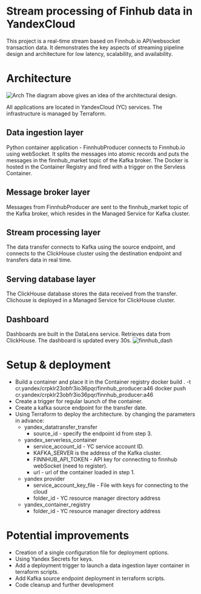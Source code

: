 # Stream processing of Finhub data in YandexCloud

This project is a real-time stream based on Finnhub.io API/websocket transaction data. It demonstrates the key aspects of streaming pipeline design and architecture for low latency, scalability, and availability.

# Architecture
![Arch](https://github.com/Tousep/stram-finnhub2click_ydb/assets/88712939/36468252-9a09-46ac-8e34-6f16cadd0575)
The diagram above gives an idea of ​​the architectural design.

All applications are located in YandexCloud (YC) services. The infrastructure is managed by Terraform.

## Data ingestion layer

Python container application - FinnhubProducer connects to Finnhub.io using webSocket. It splits the messages into atomic records and puts the messages in the finnhub_market topic of the Kafka broker. The Docker is hosted in the Container Registry and fired with a trigger on the Servless Container.

## Message broker layer

Messages from FinnhubProducer are sent to the finnhub_market topic of the Kafka broker, which resides in the Managed Service for Kafka cluster.

## Stream processing layer

The data transfer connects to Kafka using the source endpoint, and connects to the ClickHouse cluster using the destination endpoint and transfers data in real time.

## Serving database layer

The ClickHouse database stores the data received from the transfer. Clichouse is deployed in a Managed Service for ClickHouse cluster.

## Dashboard

Dashboards are built in the DataLens service. Retrieves data from ClickHouse. The dashboard is updated every 30s.
![finnhub_dash](https://github.com/Tousep/stram-finnhub2click_ydb/assets/88712939/2b8cb3cc-6915-4d49-86cb-3ef26b54d615)

# Setup & deployment
       
- Build a container and place it in the Container registry
  docker build . -t cr.yandex/crpklr23obfr3io36pqr/finnhub_producer:a46
  docker push cr.yandex/crpklr23obfr3io36pqr/finnhub_producer:a46
- Create a trigger for regular launch of the container.
- Create a kafka source endpoint for the transfer date.
- Using Terraform to deploy the architecture. by changing the parameters in advance:
   * yandex_datatransfer_transfer
     * source_id - specify the endpoint id from step 3.
   * yandex_serverless_container
     * service_account_id - YC service account ID.
     * KAFKA_SERVER is the address of the Kafka cluster.
     * FINNHUB_API_TOKEN - API key for connecting to finnhub webSocket (need to register).
     * url - url of the container loaded in step 1.
   * yandex provider
     * service_account_key_file - File with keys for connecting to the cloud
     * folder_id - YC resource manager directory address
   * yandex_container_registry
     * folder_id - YC resource manager directory address
  
# Potential improvements
* Creation of a single configuration file for deployment options.
* Using Yandex Secrets for keys.
* Add a deployment trigger to launch a data ingestion layer container in terraform scripts.
* Add Kafka source endpoint deployment in terraform scripts.
* Code cleanup  and further development

